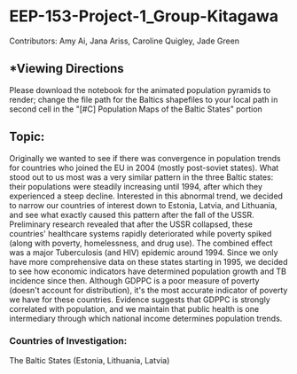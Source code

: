 # EEP-153-Project-1_Group-Kitagawa
Contributors: Amy Ai, Jana Ariss, Caroline Quigley, Jade Green  

## *Viewing Directions 
Please download the notebook for the animated population pyramids to render; change the file path for the Baltics shapefiles to your local path in second cell in the "[#C] Population Maps of the Baltic States" portion

## Topic:
Originally we wanted to see if there was convergence in population trends for countries who joined the EU in 2004 (mostly post-soviet states). What stood out to us most was a very similar pattern in the three Baltic states:  their populations were steadily increasing until 1994, after which they experienced a steep decline. Interested in this abnormal trend, we decided to narrow our countries of interest down to Estonia, Latvia, and Lithuania, and see what exactly caused this pattern after the fall of the USSR. Preliminary research revealed that after the USSR collapsed, these countries' healthcare systems rapidly deteriorated while poverty spiked (along with poverty, homelessness, and drug use). The combined effect was a major Tuberculosis (and HIV) epidemic around 1994. Since we only have more comprehensive data on these states starting in 1995, we decided to see how economic indicators have determined population growth and TB incidence since then. Although GDPPC is a poor measure of poverty (doesn't account for distribution), it's the most accurate indicator of poverty we have for these countries. Evidence suggests that GDPPC is strongly correlated with population, and we maintain that public health is one intermediary through which national income determines population trends.


### Countries of Investigation:
The Baltic States (Estonia, Lithuania, Latvia)
